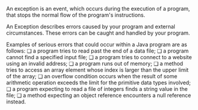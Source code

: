 
An exception is an event, which occurs during the execution of a
program, that stops the normal flow of the program's instructions.

An Exception describes errors caused by your program and external
circumstances. These errors can be caught and handled by your
program.


Examples of serious errors that could occur within a Java program are as follows:
❑ a program tries to read past the end of a data file;
❑ a program cannot find a specified input file;
❑ a program tries to connect to a website using an invalid address;
❑ a program runs out of memory;
❑ a method tries to access an array element whose index is larger than the
upper limit of the array;
❑ an overflow condition occurs when the result of some arithmetic operation
exceeds the limit for the primitive data types involved;
❑ a program expecting to read a file of integers finds a string value in the file;
❑ a method expecting an object reference encounters a null reference
instead.

